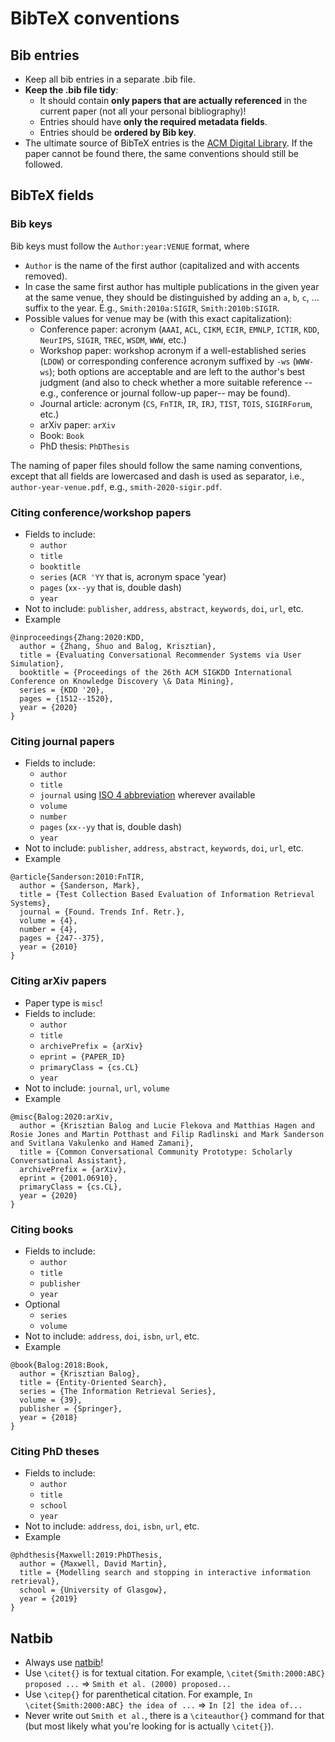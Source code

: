# BibTeX conventions

## Bib entries

  * Keep all bib entries in a separate .bib file.
  * **Keep the .bib file tidy**: 
    - It should contain **only papers that are actually referenced** in the current paper (not all your personal bibliography)!
    - Entries should have **only the required metadata fields**.
    - Entries should be **ordered by Bib key**.
  * The ultimate source of BibTeX entries is the [ACM Digital Library](http://dl.acm.org/). If the paper cannot be found there, the same conventions should still be followed.

## BibTeX fields

### Bib keys

Bib keys must follow the `Author:year:VENUE` format, where

  * `Author` is the name of the first author (capitalized and with accents removed).
  * In case the same first author has multiple publications in the given year at the same venue, they should be distinguished by adding an `a`, `b`, `c`, ... suffix to the year. E.g., `Smith:2010a:SIGIR`, `Smith:2010b:SIGIR`.
  * Possible values for venue may be (with this exact capitalization):
    - Conference paper: acronym (`AAAI`, `ACL`, `CIKM`, `ECIR`, `EMNLP`, `ICTIR`, `KDD`, `NeurIPS`, `SIGIR`, `TREC`, `WSDM`, `WWW`, etc.)
    - Workshop paper: workshop acronym if a well-established series (`LDOW`) or corresponding conference acronym suffixed by `-ws` (`WWW-ws`); both options are acceptable and are left to the author's best judgment (and also to check whether a more suitable reference --e.g., conference or journal follow-up paper-- may be found).
    - Journal article: acronym (`CS`, `FnTIR`, `IR`, `IRJ`, `TIST`, `TOIS`, `SIGIRForum`, etc.)
    - arXiv paper: `arXiv`
    - Book: `Book`
    - PhD thesis: `PhDThesis`

The naming of paper files should follow the same naming conventions, except that all fields are lowercased and dash is used as separator, i.e., `author-year-venue.pdf`, e.g., `smith-2020-sigir.pdf`.

### Citing conference/workshop papers

  * Fields to include:
    - `author`
    - `title`
    - `booktitle`
    - `series` (`ACR 'YY` that is, acronym space 'year)
    - `pages` (`xx--yy` that is, double dash)
    - `year`
  * Not to include: `publisher`, `address`, `abstract`, `keywords`, `doi`, `url`, etc.
  * Example
  ```
  @inproceedings{Zhang:2020:KDD,
    author = {Zhang, Shuo and Balog, Krisztian},
    title = {Evaluating Conversational Recommender Systems via User Simulation},
    booktitle = {Proceedings of the 26th ACM SIGKDD International Conference on Knowledge Discovery \& Data Mining},
    series = {KDD '20},
    pages = {1512--1520},
    year = {2020}
  }
  ```

### Citing journal papers

  * Fields to include:
    - `author`
    - `title`
    - `journal` using [ISO 4 abbreviation](https://www.issn.org/services/online-services/access-to-the-ltwa/) wherever available
    - `volume`
    - `number`
    - `pages` (`xx--yy` that is, double dash)
    - `year`
  * Not to include: `publisher`, `address`, `abstract`, `keywords`, `doi`, `url`, etc.
  * Example
  ```
  @article{Sanderson:2010:FnTIR,
    author = {Sanderson, Mark},
    title = {Test Collection Based Evaluation of Information Retrieval Systems},
    journal = {Found. Trends Inf. Retr.},
    volume = {4},
    number = {4},
    pages = {247--375},
    year = {2010}
  }
  ```

### Citing arXiv papers

  * Paper type is `misc`!
  * Fields to include:
    - `author`
    - `title`
    - `archivePrefix = {arXiv}`
    - `eprint = {PAPER_ID}`
    - `primaryClass = {cs.CL}`
    - `year`
  * Not to include: `journal`, `url`, `volume`
  * Example
  ```
  @misc{Balog:2020:arXiv,
    author = {Krisztian Balog and Lucie Flekova and Matthias Hagen and Rosie Jones and Martin Potthast and Filip Radlinski and Mark Sanderson and Svitlana Vakulenko and Hamed Zamani},
    title = {Common Conversational Community Prototype: Scholarly Conversational Assistant},
    archivePrefix = {arXiv},
    eprint = {2001.06910},
    primaryClass = {cs.CL},
    year = {2020}
  }
  ```  

### Citing books

  * Fields to include:
    - `author`
    - `title`
    - `publisher`
    - `year`
  * Optional
    - `series`
    - `volume`
  * Not to include: `address`, `doi`, `isbn`, `url`, etc.
  * Example
  ```
  @book{Balog:2018:Book,
    author = {Krisztian Balog},
    title = {Entity-Oriented Search},
    series = {The Information Retrieval Series},
    volume = {39},
    publisher = {Springer},
    year = {2018}
  }
  ```

### Citing PhD theses

  * Fields to include:
    - `author`
    - `title`
    - `school`
    - `year`
  * Not to include: `address`, `doi`, `isbn`, `url`, etc.
  * Example
  ```
  @phdthesis{Maxwell:2019:PhDThesis,
    author = {Maxwell, David Martin},
    title = {Modelling search and stopping in interactive information retrieval},
    school = {University of Glasgow},
    year = {2019}
  }  
  ```

## Natbib

  * Always use [natbib](https://www.overleaf.com/learn/latex/natbib_citation_styles)!
  * Use `\citet{}` is for textual citation. For example, `\citet{Smith:2000:ABC} proposed ...` => `Smith et al. (2000) proposed...`
  * Use `\citep{}` for parenthetical citation. For example, `In \citet{Smith:2000:ABC} the idea of ...` => `In [2] the idea of...`
  * Never write out `Smith et al.`, there is a `\citeauthor{}` command for that (but most likely what you're looking for is actually `\citet{}`).
